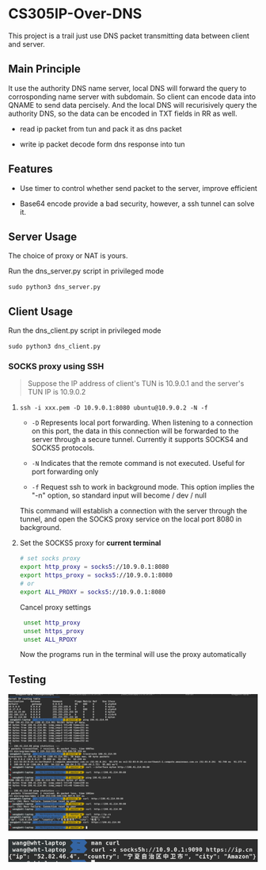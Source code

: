 # CS305IP-Over-DNS

This project is a trail just use DNS packet transmitting data between client and server.

## Main Principle

It use the authority DNS name server, local DNS will forward the query to corrosponding name server with subdomain. So client can encode data into QNAME to send data percisely. And the local DNS will recurisively query the authority DNS, so the data can be encoded in TXT fields in RR as well.  

- read ip packet from tun and pack it as dns packet  
  
- write ip packet decode form dns response into tun

## Features

- Use timer to control whether send packet to the server, improve efficient

- Base64 encode provide a bad security, however, a ssh tunnel can solve it.

## Server Usage

The choice of proxy or NAT is yours.

Run the dns_server.py script in privileged mode

`sudo python3 dns_server.py`
  
## Client Usage

Run the dns_client.py script in privileged mode

`sudo python3 dns_client.py`

### SOCKS proxy using SSH

> Suppose the IP address of client's TUN is 10.9.0.1 and the server's TUN IP is 10.9.0.2

1. `ssh -i xxx.pem -D 10.9.0.1:8080 ubuntu@10.9.0.2 -N -f`

   - `-D` Represents local port forwarding. When listening to a connection on this port, the data in this connection will be forwarded to the server through a secure tunnel. Currently it supports SOCKS4 and SOCKS5 protocols.

   - `-N` Indicates that the remote command is not executed. Useful for port forwarding only

   - `-f` Request ssh to work in background mode. This option implies the "-n" option, so standard input will become / dev / null

    This command will establish a connection with the server through the tunnel, and open the SOCKS proxy service on the local port 8080 in background.

2. Set the SOCKS5 proxy for **current terminal**

   ``` bash
   # set socks proxy
   export http_proxy = socks5://10.9.0.1:8080
   export https_proxy = socks5://10.9.0.1:8080
   # or
   export ALL_PROXY = socks5://10.9.0.1:8080
   ```

    Cancel proxy settings

   ```bash
    unset http_proxy
    unset https_proxy
    unset ALL_RPOXY
   ```

   Now the programs run in the terminal will use the proxy automatically

## Testing

![test1](README.assets/1b3e2e971b955cbb77471df4527b36bb.png)

![test2](README.assets/479ff4b200009bfa252c36971f0aa17b.png)

